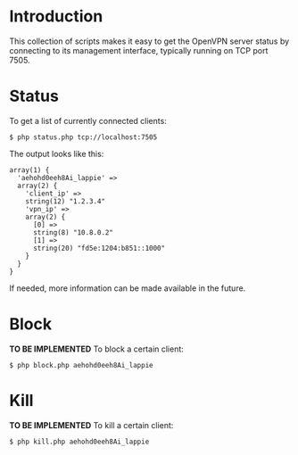 # Introduction
This collection of scripts makes it easy to get the OpenVPN server status 
by connecting to its management interface, typically running on TCP port 7505.

# Status
To get a list of currently connected clients:

    $ php status.php tcp://localhost:7505
    
The output looks like this:

    array(1) {
      'aehohd0eeh8Ai_lappie' =>
      array(2) {
        'client_ip' =>
        string(12) "1.2.3.4"
        'vpn_ip' =>
        array(2) {
          [0] =>
          string(8) "10.8.0.2"
          [1] =>
          string(20) "fd5e:1204:b851::1000"
        }
      }
    }

If needed, more information can be made available in the future.

# Block
**TO BE IMPLEMENTED**
To block a certain client:

    $ php block.php aehohd0eeh8Ai_lappie

# Kill
**TO BE IMPLEMENTED**
To kill a certain client:

    $ php kill.php aehohd0eeh8Ai_lappie
